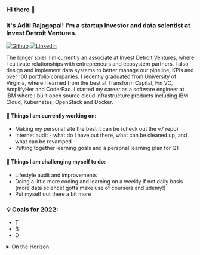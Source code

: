 ### Hi there 👋 
### It's Aditi Rajagopal! I'm a startup investor and data scientist at Invest Detroit Ventures.

[![Github](https://img.shields.io/badge/-Github-000?style=flat&logo=Github&logoColor=white)](https://github.com/aditirajagopal)
[![Linkedin](https://img.shields.io/badge/-LinkedIn-blue?style=flat&logo=Linkedin&logoColor=white)](https://www.linkedin.com/in/aditirajagopal/)


The longer spiel: I’m currently an associate at Invest Detroit Ventures, where I cultivate relationships with entrepreneurs and ecosystem partners. I also design and implement data systems to better manage our pipeline, KPIs and over 100 portfolio companies. I recently graduated from University of Virginia, where I learned from the best at Transform Capital, Fin VC, AmplifyHer and CoderPad. I started my career as a software engineer at IBM where I built open source cloud infrastructure products including IBM Cloud, Kubernetes, OpenStack and Docker. 


#### 🌱 Things I am currently working on: 
- Making my personal site the best it can be (check out the v7 repo)
- Internet audit - what do I have out there, what can be cleaned up, and what can be revamped
- Putting together learning goals and a personal learning plan for Q1  

#### :muscle: Things I am challenging myself to do:
- Lifestyle audit and improvements 
- Doing a little more coding and learning on a weekly if not daily basis (more data science! gotta make use of coursera and udemy!)
- Put myself out there a bit more

### 💡 Goals for 2022:
- T
- B
- D

<details>
  <summary>On the Horizon</summary>
  
  ## Blog Posts
    - Dear Rochester
    - Dear Jim 2022
    - What I would have liked to have known prior to...
        - becoming a full-time software engineer
        - applying to grad school
    - Grad School Reflections
  ## Resources to add
    - Michigan 101
    - Founder resources
    - Grad school FAQ/resource guide
    
</details>
